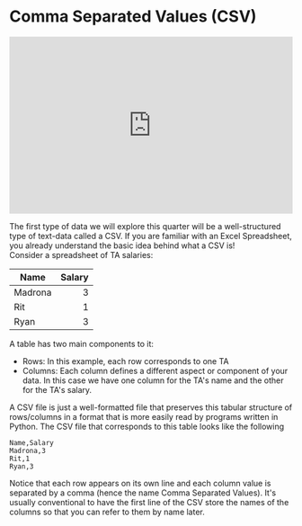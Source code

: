 # Comma Separated Values (CSV)

<div style="position: relative; padding-bottom: 62.5%; height: 0;">
    <iframe src="https://www.loom.com/share/d590b946c39840f2ac6ad61ebe184a17" frameborder="0" webkitallowfullscreen mozallowfullscreen allowfullscreen style="position: absolute; top: 0; left: 0; width: 100%; height: 100%;"></iframe>
</div>

The first type of data we will explore this quarter will be a well-structured type of text-data called a CSV. If you are familiar with an Excel Spreadsheet, you already understand the basic idea behind what a CSV is!  
Consider a spreadsheet of TA salaries:  

| Name  |Salary|
|-------|-----:|
|Madrona|     3|
|Rit    |     1|
|Ryan   |     3|

A table has two main components to it:  
-  Rows: In this example, each row corresponds to one TA  
-  Columns: Each column defines a different aspect or component of your data. In this case we have one column for the TA's name and the other for the TA's salary.  

A CSV file is just a well-formatted file that preserves this tabular structure of rows/columns in a format that is more easily read by programs written in Python. The CSV file that corresponds to this table looks like the following  
```text
Name,Salary
Madrona,3
Rit,1
Ryan,3
````

Notice that each row appears on its own line and each column value is separated by a comma (hence the name Comma Separated Values). It's usually conventional to have the first line of the CSV store the names of the columns so that you can refer to them by name later.  

